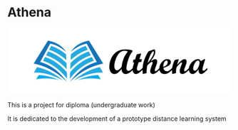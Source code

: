# Athena
![Image alt](https://github.com/ArtemAvanesov/Athena/raw/master/img/athena.jpg)

This is a project for diploma (undergraduate work)

It is dedicated to the development of a prototype distance learning system
